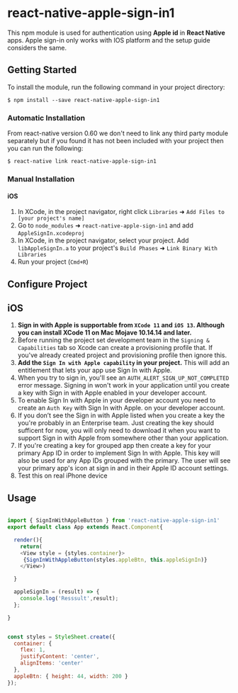 # react-native-apple-sign-in1
This npm module is used for authentication using **Apple id** in **React Native** apps.
Apple sign-in only works with IOS platform and the setup guide considers the same.

## Getting Started

To install the module, run the following command in your project directory:

`$ npm install --save react-native-apple-sign-in1`

### Automatic Installation

From react-native version 0.60 we don't need to link any third party module separately but if you found it has not been included with your project then you can run the following:

`$ react-native link react-native-apple-sign-in1`

### Manual Installation

#### iOS

1. In XCode, in the project navigator, right click `Libraries` ➜ `Add Files to [your project's name]`
2. Go to `node_modules` ➜ `react-native-apple-sign-in1` and add `AppleSignIn.xcodeproj`
3. In XCode, in the project navigator, select your project. Add `libAppleSignIn.a` to your project's `Build Phases` ➜ `Link Binary With Libraries`
4. Run your project (`Cmd+R`)

## Configure Project

## iOS

1. **Sign in with Apple is supportable from `XCode 11` and `iOS 13`. Although you can install XCode 11 on Mac Mojave 10.14.14 and later.** 
2. Before running the project set development team in the `Signing & Capabilities` tab so Xcode can create a provisioning profile that. If you've already created project and provisioning profile then ignore this.
3. **Add the `Sign In with Apple capability` in your project.** This will add an entitlement that lets your app use Sign In with Apple.
4. When you try to sign in, you'll see an `AUTH_ALERT_SIGN_UP_NOT_COMPLETED` error message. Signing in won't work in your application until you create a key with Sign in with Apple enabled in your developer account.
5. To enable Sign In with Apple in your developer account you need to create an `Auth Key` with Sign In with Apple. on your developer account.
6. If you don’t see the Sign in with Apple listed when you create a key the you're probably in an Enterprise team. Just creating the key should sufficent for now, you will only need to download it when you want to support Sign in with Apple from somewhere other than your application.
7. If you're creating a key for grouped app then create a key for your primary App ID in order to implement Sign In with Apple. This key will also be used for any App IDs grouped with the primary. The user will see your primary app's icon at sign in and in their Apple ID account settings.
8. Test this on real iPhone device 

## Usage
```javascript

import { SignInWithAppleButton } from 'react-native-apple-sign-in1'
export default class App extends React.Component{

  render(){
    return(
    <View style = {styles.container}>
     {SignInWithAppleButton(styles.appleBtn, this.appleSignIn)}
    </View>)

  }

  appleSignIn = (result) => {
    console.log('Resssult',result);
  };

}


const styles = StyleSheet.create({
  container: {
    flex: 1,
    justifyContent: 'center',
    alignItems: 'center'
  },
  appleBtn: { height: 44, width: 200 }
});
```

